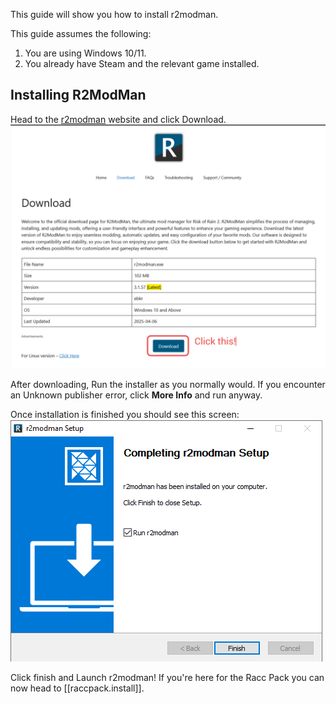This guide will show you how to install r2modman.

This guide assumes the following:
1. You are using Windows 10/11.
2. You already have Steam and the relevant game installed.

## Installing R2ModMan

Head to the [r2modman](https://r2modman.com/download/) website and click Download.
![](./assets/images/2025-05-03-19-13-29.png)

After downloading, Run the installer as you normally would. If you encounter an Unknown publisher error, click **More Info** and run anyway.

Once installation is finished you should see this screen:
![](./assets/images/2025-05-03-19-15-26.png)

Click finish and Launch r2modman! If you're here for the Racc Pack you can now head to [[raccpack.install]].